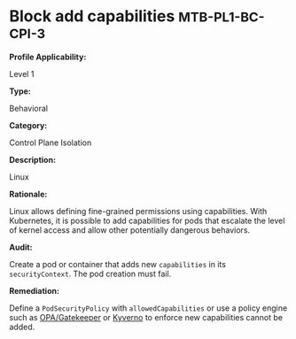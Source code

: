 # Block add capabilities <small>MTB-PL1-BC-CPI-3</small>

**Profile Applicability:**

Level 1

**Type:**

Behavioral

**Category:**

Control Plane Isolation

**Description:**

Linux 

**Rationale:**

Linux allows defining fine-grained permissions using capabilities. With Kubernetes, it is possible to add capabilities for pods that escalate the level of kernel access and allow other potentially dangerous behaviors.

**Audit:**

Create a pod or container that adds new `capabilities` in its `securityContext`. The pod creation must fail.

**Remediation:**

Define a `PodSecurityPolicy` with `allowedCapabilities` or use a policy engine such as [OPA/Gatekeeper](https://github.com/open-policy-agent/gatekeeper) or [Kyverno](https://kyverno.io) to enforce new capabilities cannot be added.
